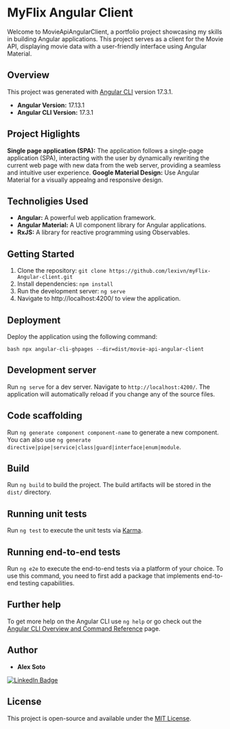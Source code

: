 # **MyFlix Angular Client**

Welcome to MovieApiAngularClient, a portfolio project showcasing my skills in building Angular applications. This project serves as a client for the Movie API, displaying movie data with a user-friendly interface using Angular Material.

## Overview

This project was generated with [Angular CLI](https://github.com/angular/angular-cli) version 17.3.1.

- **Angular Version:** 17.13.1
- **Angular CLI Version:** 17.3.1

## Project Higlights

**Single page application (SPA):** The application follows a single-page application (SPA), interacting with the user by dynamically rewriting the current web page with new data from the web server, providing a seamless and intuitive user experience.
**Google Material Design:** Use Angular Material for a visually appealng and responsive design.

## Technoligies Used

- **Angular:** A powerful web application framework.
- **Angular Material:** A UI component library for Angular applications.
- **RxJS:** A library for reactive programming using Observables.

## Getting Started

1. Clone the repository: `git clone https://github.com/lexivn/myFlix-Angular-client.git`
2. Install dependencies: `npm install`
3. Run the development server: `ng serve`
4. Navigate to http://localhost:4200/ to view the application.

## Deployment

Deploy the application using the following command:

`bash npx angular-cli-ghpages --dir=dist/movie-api-angular-client`

## Development server

Run `ng serve` for a dev server. Navigate to `http://localhost:4200/`. The application will automatically reload if you change any of the source files.

## Code scaffolding

Run `ng generate component component-name` to generate a new component. You can also use `ng generate directive|pipe|service|class|guard|interface|enum|module`.

## Build

Run `ng build` to build the project. The build artifacts will be stored in the `dist/` directory.

## Running unit tests

Run `ng test` to execute the unit tests via [Karma](https://karma-runner.github.io).

## Running end-to-end tests

Run `ng e2e` to execute the end-to-end tests via a platform of your choice. To use this command, you need to first add a package that implements end-to-end testing capabilities.

## Further help

To get more help on the Angular CLI use `ng help` or go check out the [Angular CLI Overview and Command Reference](https://angular.io/cli) page.

## Author

- **Alex Soto**
<div id="badges">
  <a href="https://www.linkedin.com/in/alexisedson/">
    <img src="https://img.shields.io/badge/LinkedIn-blue?style=for-the-badge&logo=linkedin&logoColor=white" alt="LinkedIn Badge"/>
  </a>
</div>


## License

This project is open-source and available under the [MIT License](LICENSE).
